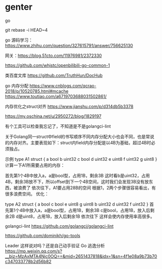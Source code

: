 # genter
go

git rebase -i HEAD~4

go 源码学习：https://www.zhihu.com/question/327615791/answer/756625130

网关：https://blog.51cto.com/11976981/2372330

https://github.com/whjstc/openbilibili-go-common-1

类百度文库
https://github.com/TruthHun/DocHub

go  内存分配
https://www.cnblogs.com/qcrao-2018/p/10520785.html#mcache
https://www.toutiao.com/a6719703688031502861/

内存优化之struct对齐
https://www.jianshu.com/p/d314db5b3378

https://my.oschina.net/u/2950272/blog/1829197

有个工具可以检查我忘记了，不知道是不是golangci-lint

关于Golang同一struct中field的书写顺序不同内存分配大小也会不同，也是常说的内存对齐。主要表现如下：struct内field内存分配是以4B为基础，超过4B时必须独占。

示例
type A1 struct {
    a bool
    b uint32
    c bool
    d uint32
    e uint8
    f uint32
    g uint8
}
计算一下A1所需要占用的内存：

首先第1个4B中放入a，a是bool型，占用1B，剩余3B
这时看b是uint32，占用4B，剩余3B放不下，所以offset到下一个4B空间，这时我们会发现3B没有放东西，被浪费了
依次往下，A1要占用28B的空间
根据1，2两个步骤很容易看出，有很多浪费空间。
优化：

type A2 struct {
    a bool
    c bool
    e uint8
    g uint8
    b uint32
    d uint32
    f uint32
}
首先第1个4B中放入a，a是bool型，占用1B，剩余3B
c是bool，占用1B，放入后剩余2B
d是uint8，占用1B，放入后剩余1B
依次往下
这样会使内存使用率高很多。


golangci-lint
https://github.com/golangci/golangci-lint

https://github.com/dominikh/go-tools

Leader 这样说对吗？还是自己动手验证 Go 逃逸分析
https://mp.weixin.qq.com/s?__biz=MzAxMTA4Njc0OQ==&mid=2651437818&idx=1&sn=4f1e08a9b73b70c347033778b2d56b82